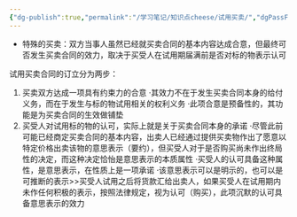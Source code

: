 ```yaml
---
{"dg-publish":true,"permalink":"/学习笔记/知识点cheese/试用买卖/","dgPassFrontmatter":true}
---
```


- 特殊的买卖：双方当事人虽然已经就买卖合同的基本内容达成合意，但最终可否发生买卖合同的效力，取决于买受人在试用期届满前是否对标的物表示认可

试用买卖合同的订立分为两步：
1. 买卖双方达成一项具有约束力的合意
·其效力不在于发生买卖合同本身的给付义务，而在于发生与标的物试用相关的权利义务
·此项合意是预备性的，其功能是为买卖合同的生效做铺垫
2. 买受人对试用标的物的认可，实际上就是关于买卖合同本身的承诺
·尽管此前可能已经商定买卖合同的基本内容，出卖人已经通过提供买卖物作出了愿意以特定价格出卖该物的意思表示（要约），但买受人对于是否购买尚未作出终局性的决定，而这种决定恰怡是意思表示的本质属性
·买受人的认可具备这种属性，是意思表示，在性质上是一项承诺
·该意思表示可以是明示的，也可以是可推断的表示>>买受人试用之后将货款汇给出卖人，如果买受人在试用期内未作任何积极的表示，按照法律规定，视为认可（购买），此项沉默的认可具备意思表示的效力
